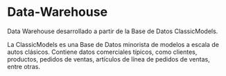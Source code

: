 # Data-Warehouse
Data Warehouse desarrollado a partir de la Base de Datos ClassicModels.

La ClassicModels es una Base de Datos minorista de modelos a escala de autos clásicos. Contiene datos comerciales típicos, como clientes, productos, pedidos de ventas, artículos de línea de pedidos de ventas, entre otras.
